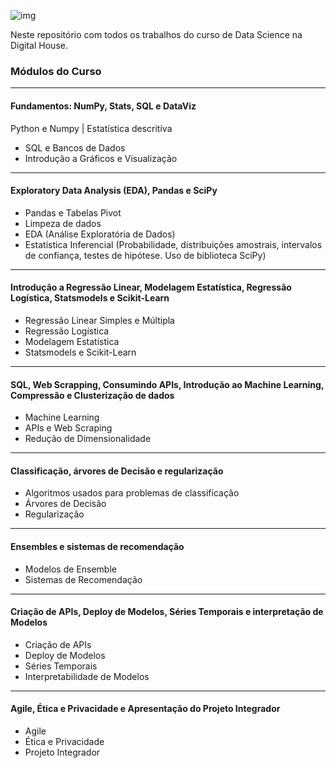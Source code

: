 ![img](https://raw.githubusercontent.com/arthurtavari/portfolio_data_science/master/img/layout.jpg)

Neste repositório com todos os trabalhos do curso de Data Science na Digital House.

### Módulos do Curso
---
#### Fundamentos: NumPy, Stats, SQL e DataViz
Python e Numpy |  Estatística descritiva
* SQL e Bancos de Dados
* Introdução a Gráficos e Visualização

---
#### Exploratory Data Analysis (EDA), Pandas e SciPy
* Pandas e Tabelas Pivot
* Limpeza de dados
* EDA (Análise Exploratória de Dados)
* Estatística Inferencial (Probabilidade, distribuições amostrais, intervalos de confiança, testes de hipótese. Uso de biblioteca SciPy)

---
#### Introdução a Regressão Linear, Modelagem Estatística, Regressão Logística, Statsmodels e Scikit-Learn
* Regressão Linear Simples e Múltipla
* Regressão Logística
* Modelagem Estatística
* Statsmodels e Scikit-Learn

---
#### SQL, Web Scrapping, Consumindo APIs, Introdução ao Machine Learning, Compressão e Clusterização de dados
* Machine Learning
* APIs e Web Scraping
* Redução de Dimensionalidade

---
#### Classificação, árvores de Decisão e regularização
* Algoritmos usados para problemas de classificação
* Árvores de Decisão
* Regularização

---
#### Ensembles e sistemas de recomendação
* Modelos de Ensemble
* Sistemas de Recomendação

---
#### Criação de APIs, Deploy de Modelos, Séries Temporais e interpretação de Modelos
* Criação de APIs
* Deploy de Modelos
* Séries Temporais
* Interpretabilidade de Modelos

---
#### Agile, Ética e Privacidade e Apresentação do Projeto Integrador
* Agile
* Ética e Privacidade
* Projeto Integrador
